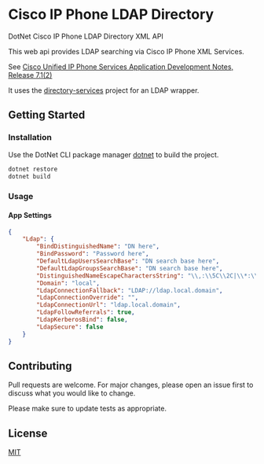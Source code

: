 # Cisco IP Phone LDAP Directory
DotNet Cisco IP Phone LDAP Directory XML API

This web api provides LDAP searching via Cisco IP Phone XML Services.

See [Cisco Unified IP Phone Services Application Development Notes, Release 7.1(2)](https://www.cisco.com/c/en/us/td/docs/voice_ip_comm/cuipph/all_models/xsi/7_1_2/english/programming/guide/712xsi/xsi712ovr.html)

It uses the [directory-services](https://github.com/maiorsi/directory-services) project for an LDAP wrapper.

## Getting Started

### Installation

Use the DotNet CLI package manager [dotnet](https://learn.microsoft.com/en-us/dotnet/core/tools/) to build the project.

```bash
dotnet restore
dotnet build
```

### Usage

#### App Settings
```json
{
    "Ldap": {
        "BindDistinguishedName": "DN here",
        "BindPassword": "Password here",
        "DefaultLdapUsersSearchBase": "DN search base here",
        "DefaultLdapGroupsSearchBase": "DN search base here",
        "DistinguishedNameEscapeCharactersString": "\\,:\\5C\\2C|\\*:\\5C\\2A|\\(:\\5C\\28|\\):\\5C\\29|\\\\:\\5C\\5C",
        "Domain": "local",
        "LdapConnectionFallback": "LDAP://ldap.local.domain",
        "LdapConnectionOverride": "",
        "LdapConnectionUrl": "ldap.local.domain",
        "LdapFollowReferrals": true,
        "LdapKerberosBind": false,
        "LdapSecure": false
    }
}
```

## Contributing

Pull requests are welcome. For major changes, please open an issue first
to discuss what you would like to change.

Please make sure to update tests as appropriate.

## License

[MIT](https://choosealicense.com/licenses/mit/)
